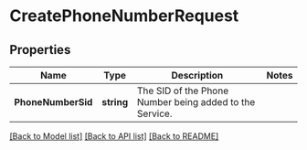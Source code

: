 # CreatePhoneNumberRequest

## Properties

Name | Type | Description | Notes
------------ | ------------- | ------------- | -------------
**PhoneNumberSid** | **string** | The SID of the Phone Number being added to the Service. | 

[[Back to Model list]](../README.md#documentation-for-models) [[Back to API list]](../README.md#documentation-for-api-endpoints) [[Back to README]](../README.md)


